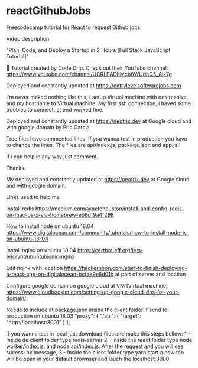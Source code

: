 # reactGithubJobs

Freecodecamp tutorial for React to request Github jobs

Video description 

"Plan, Code, and Deploy a Startup in 2 Hours [Full Stack JavaScript Tutorial]"


🎥 Tutorial created by Code Drip. Check out their YouTube channel: https://www.youtube.com/channel/UCRLEADhMcb8WUdnQ5_Alk7g


Deployed and constantly updated at https://entrylevelsoftwarejobs.com


I'm never maked nothing like this, I setup Virtual machine with dns resolve and my hostname to Virtual machine. My first ssh connection, i haved some troubles to connect, at end worked fine.

Deployed and constantly updated at https://neotrix.dev at Google cloud and with google domain by Eric Garcia

Tree files have commented lines. If you wanna test in production you have to change the lines.  The files are api/index.js, package.json and app.js.

If i can help in any way just comment. 

Thanks. 

My deployed and constantly updated at https://neotrix.dev at Google cloud and with google domain.

Links used to help me

Install redis
https://medium.com/@petehouston/install-and-config-redis-on-mac-os-x-via-homebrew-eb8df9a4f298

How to install node on ubuntu 18.04
https://www.digitalocean.com/community/tutorials/how-to-install-node-js-on-ubuntu-18-04

Install nginx on ubuntu 18.04
https://certbot.eff.org/lets-encrypt/ubuntubionic-nginx

Edit nginx with location https://hackernoon.com/start-to-finish-deploying-a-react-app-on-digitalocean-bcfae9e6d01b
at part of server and location

Configure google domain on google cloud at VM (Virtual machine)
https://www.cloudbooklet.com/setting-up-google-cloud-dns-for-your-domain/

Needs to include at package.json inside the client folder if send to production on ubuntu 18.03
"proxy": {
    "/api": {
        "target": "http://localhost:3001"
        }
        }, 

If you wanna test in local just download files and make this steps bellow:
1 - Inside de client folder type redis-server
2 - Inside the react folder type node worker/index.js, and node api/index.js.  After the request and you will see sucess: ok message, 
3 - Inside the client folder type yarn start a new tab will be open in your default brownser and lauch the localhost:3000